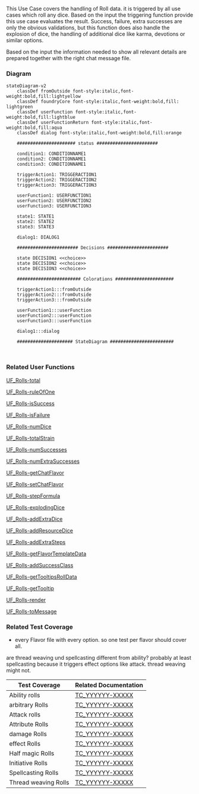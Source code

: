 This Use Case covers the handling of Roll data. it is triggered by all use cases which roll any dice. Based on the input the triggering function provide this use case evaluates the result. Success, failure, extra successes are only the obvious validations, but this function does also handle the explosion of dice, the handling of additional dice like karma, devotions or similar options. 

Based on the input the information needed to show all relevant details are prepared together with the right chat message file.

### Diagram
```mermaid
stateDiagram-v2
    classDef fromOutside font-style:italic,font-weight:bold,fill:lightyellow
    classDef foundryCore font-style:italic,font-weight:bold,fill: lightgreen
    classDef userFunction font-style:italic,font-weight:bold,fill:lightblue
    classDef userFunctionReturn font-style:italic,font-weight:bold,fill:aqua
    classDef dialog font-style:italic,font-weight:bold,fill:orange

    ###################### status #######################

    condition1: CONDITIONNAME1
    condition2: CONDITIONNAME1
    condition3: CONDITIONNAME1

    triggerAction1: TRIGGERACTION1
    triggerAction2: TRIGGERACTION2
    triggerAction3: TRIGGERACTION3

    userFunction1: USERFUNCTION1
    userFunction2: USERFUNCTION2
    userFunction3: USERFUNCTION3

    state1: STATE1
    state2: STATE2
    state3: STATE3

    dialog1: DIALOG1

    ####################### Decisions #######################

    state DECISION1 <<choice>>
    state DECISION2 <<choice>>
    state DECISION3 <<choice>>

    ######################## Colorations ######################

    triggerAction1:::fromOutside
    triggerAction2:::fromOutside
    triggerAction3:::fromOutside

    userFunction1:::userFunction
    userFunction2:::userFunction
    userFunction3:::userFunction

    dialog1:::dialog

    ##################### StateDiagram ########################

    
```

### Related User Functions

[UF_Rolls-total](../User%20Functions/UF_Rolls-total.md)

[UF_Rolls-ruleOfOne](../User%20Functions/UF_Rolls-ruleOfOne.md)

[UF_Rolls-isSuccess](../User%20Functions/UF_Rolls-isSuccess.md)

[UF_Rolls-isFailure](../User%20Functions/UF_Rolls-isFailure.md)

[UF_Rolls-numDice](../User%20Functions/UF_Rolls-numDice.md)

[UF_Rolls-totalStrain](../User%20Functions/UF_Rolls-totalStrain.md)

[UF_Rolls-numSuccesses](../User%20Functions/UF_Rolls-numSuccesses.md)

[UF_Rolls-numExtraSuccesses](../User%20Functions/UF_Rolls-numExtraSuccesses.md)

[UF_Rolls-getChatFlavor](../User%20Functions/UF_Rolls-getChatFlavor.md)

[UF_Rolls-setChatFlavor](../User%20Functions/UF_Rolls-setChatFlavor.md)

[UF_Rolls-stepFormula](../User%20Functions/UF_Rolls-stepFormula.md)

[UF_Rolls-explodingDice](../User%20Functions/UF_Rolls-explodingDice.md)

[UF_Rolls-addExtraDice](../User%20Functions/UF_Rolls-addExtraDice.md)

[UF_Rolls-addResourceDice](../User%20Functions/UF_Rolls-addResourceDice.md)

[UF_Rolls-addExtraSteps](../User%20Functions/UF_Rolls-addExtraSteps.md)

[UF_Rolls-getFlavorTemplateData](../User%20Functions/UF_Rolls-getFlavorTemplateData.md)

[UF_Rolls-addSuccessClass](../User%20Functions/UF_Rolls-addSuccessClass.md)

[UF_Rolls-getTooltipsRollData](../User%20Functions/UF_Rolls-getTooltipsRollData.md)

[UF_Rolls-getTooltip](../User%20Functions/UF_Rolls-getTooltip.md)

[UF_Rolls-render](../User%20Functions/UF_Rolls-render.md)

[UF_Rolls-toMessage](../User%20Functions/UF_Rolls-toMessage.md)



### Related Test Coverage

- every Flavor file with every option. so one test per flavor should cover all.

are thread weaving und spellcasting different from ability? probably at least spellcasting because it triggers effect options like attack. thread weaving might not.

| Test Coverage | Related Documentation |
|---------------|-----------------------|
| Ability rolls | [TC_YYYYYY-XXXXX](https://github.com/patrickmohrmann/earthdawn4eV2/issues/) |
| arbitrary Rolls | [TC_YYYYYY-XXXXX](https://github.com/patrickmohrmann/earthdawn4eV2/issues/) |
| Attack rolls | [TC_YYYYYY-XXXXX](https://github.com/patrickmohrmann/earthdawn4eV2/issues/) |
| Attribute Rolls | [TC_YYYYYY-XXXXX](https://github.com/patrickmohrmann/earthdawn4eV2/issues/) |
| damage Rolls | [TC_YYYYYY-XXXXX](https://github.com/patrickmohrmann/earthdawn4eV2/issues/) |
| effect Rolls | [TC_YYYYYY-XXXXX](https://github.com/patrickmohrmann/earthdawn4eV2/issues/) |
| Half magic Rolls | [TC_YYYYYY-XXXXX](https://github.com/patrickmohrmann/earthdawn4eV2/issues/) |
| Initiative Rolls | [TC_YYYYYY-XXXXX](https://github.com/patrickmohrmann/earthdawn4eV2/issues/) |
| Spellcasting Rolls | [TC_YYYYYY-XXXXX](https://github.com/patrickmohrmann/earthdawn4eV2/issues/) |
| Thread weaving Rolls | [TC_YYYYYY-XXXXX](https://github.com/patrickmohrmann/earthdawn4eV2/issues/) |


